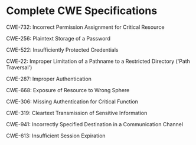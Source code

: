 

# Complete CWE Specifications

CWE-732: Incorrect Permission Assignment for Critical Resource

CWE-256: Plaintext Storage of a Password

CWE-522: Insufficiently Protected Credentials

CWE-22: Improper Limitation of a Pathname to a Restricted Directory ('Path Traversal')

CWE-287: Improper Authentication

CWE-668: Exposure of Resource to Wrong Sphere

CWE-306: Missing Authentication for Critical Function

CWE-319: Cleartext Transmission of Sensitive Information

CWE-941: Incorrectly Specified Destination in a Communication Channel

CWE-613: Insufficient Session Expiration